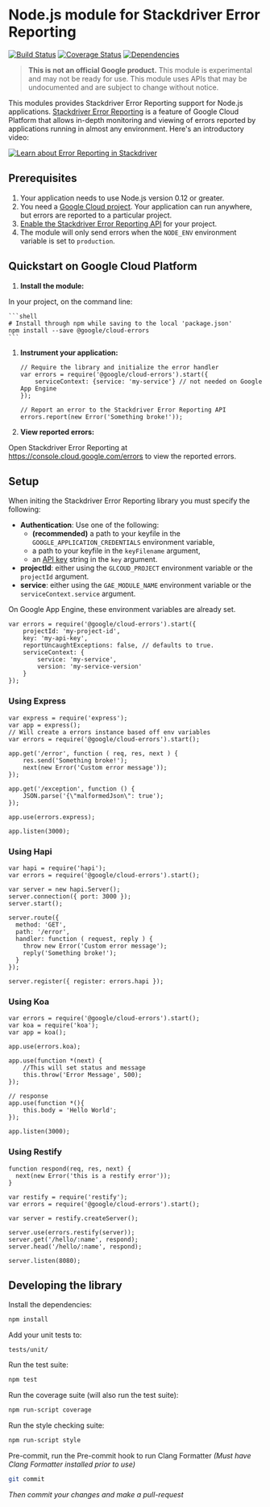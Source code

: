 # Node.js module for Stackdriver Error Reporting

[![Build Status](https://travis-ci.org/GoogleCloudPlatform/cloud-errors-nodejs.svg?branch=master)](https://travis-ci.org/GoogleCloudPlatform/cloud-errors-nodejs)
[![Coverage Status](https://coveralls.io/repos/github/GoogleCloudPlatform/cloud-errors-nodejs/badge.svg?branch=coveralls)](https://coveralls.io/github/GoogleCloudPlatform/cloud-errors-nodejs?branch=coveralls)
[![Dependencies](https://david-dm.org/GoogleCloudPlatform/cloud-errors-nodejs.svg)](https://david-dm.org/GoogleCloudPlatform/cloud-errors-nodejs)

> **This is not an official Google product.** This module is experimental and may not be ready for use.
> This module uses APIs that may be undocumented and are subject to change without notice.

This modules provides Stackdriver Error Reporting support for Node.js applications.
[Stackdriver Error Reporting](https://cloud.google.com/error-reporting/) is a feature of
Google Cloud Platform that allows in-depth monitoring and viewing of errors reported by
applications running in almost any environment. Here's an introductory video:

[![Learn about Error Reporting in Stackdriver](https://img.youtube.com/vi/cVpWVD75Hs8/0.jpg)](https://www.youtube.com/watch?v=cVpWVD75Hs8)

## Prerequisites

1. Your application needs to use Node.js version 0.12 or greater.
1. You need a [Google Cloud project](https://console.cloud.google.com). Your application can run anywhere, but errors are reported to a particular project.
1. [Enable the Stackdriver Error Reporting API](https://console.cloud.google.com/apis/api/clouderrorreporting.googleapis.com/overview) for your project.
1. The module will only send errors when the `NODE_ENV` environment variable is set to `production`.

## Quickstart on Google Cloud Platform

1. **Install the module:**

  In your project, on the command line:

	```shell
	# Install through npm while saving to the local 'package.json'
	npm install --save @google/cloud-errors
	```
1. **Instrument your application:**

	```JS
	// Require the library and initialize the error handler
	var errors = require('@google/cloud-errors').start({
		serviceContext: {service: 'my-service'} // not needed on Google App Engine
	});

	// Report an error to the Stackdriver Error Reporting API
	errors.report(new Error('Something broke!'));
	```

1. **View reported errors:**

  Open Stackdriver Error Reporting at https://console.cloud.google.com/errors to view the reported errors.

## Setup

When initing the Stackdriver Error Reporting library you must specify the following:

* **Authentication**: Use one of the following:
  * **(recommended)** a path to your keyfile in the `GOOGLE_APPLICATION_CREDENTIALS` environment variable,
  * a path to your keyfile in the `keyFilename` argument,
  * an [API key](https://support.google.com/cloud/answer/6158862) string in the `key` argument.
* **projectId**: either using the `GLCOUD_PROJECT` environment variable or the `projectId` argument.
* **service**: either using the `GAE_MODULE_NAME`  environment variable or the `serviceContext.service` argument.

On Google App Engine, these environment variables are already set.

```JS
var errors = require('@google/cloud-errors').start({
	projectId: 'my-project-id',
	key: 'my-api-key',
	reportUncaughtExceptions: false, // defaults to true.
	serviceContext: {
		service: 'my-service',
		version: 'my-service-version'
	}
});
```

### Using Express

```JS
var express = require('express');
var app = express();
// Will create a errors instance based off env variables
var errors = require('@google/cloud-errors').start();

app.get('/error', function ( req, res, next ) {
    res.send('Something broke!');
    next(new Error('Custom error message'));
});

app.get('/exception', function () {
    JSON.parse('{\"malformedJson\": true');
});

app.use(errors.express);

app.listen(3000);
```

### Using Hapi

```JS
var hapi = require('hapi');
var errors = require('@google/cloud-errors').start();

var server = new hapi.Server();
server.connection({ port: 3000 });
server.start();

server.route({
  method: 'GET',
  path: '/error',
  handler: function ( request, reply ) {
    throw new Error('Custom error message');
    reply('Something broke!');
  }
});

server.register({ register: errors.hapi });
```

### Using Koa

```JS
var errors = require('@google/cloud-errors').start();
var koa = require('koa');
var app = koa();

app.use(errors.koa);

app.use(function *(next) {
	//This will set status and message
	this.throw('Error Message', 500);
});

// response
app.use(function *(){
	this.body = 'Hello World';
});

app.listen(3000);
```

### Using Restify

```JS
function respond(req, res, next) {
  next(new Error('this is a restify error'));
}

var restify = require('restify');
var errors = require('@google/cloud-errors').start();

var server = restify.createServer();

server.use(errors.restify(server));
server.get('/hello/:name', respond);
server.head('/hello/:name', respond);

server.listen(8080);
```

## Developing the library

Install the dependencies:

```bash
npm install
```

Add your unit tests to:

```
tests/unit/
```

Run the test suite:

```bash
npm test
```

Run the coverage suite (will also run the test suite):

```bash
npm run-script coverage
```

Run the style checking suite:

```bash
npm run-script style
```

Pre-commit, run the Pre-commit hook to run Clang Formatter *(Must have Clang
	Formatter installed prior to use)*

```bash
git commit
```

*Then commit your changes and make a pull-request*

